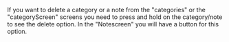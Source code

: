 If you want to delete a category or a note from the "categories" or the "categoryScreen" screens you need to press and hold on the category/note to see the delete option. In the "Notescreen" you will have a button for this option.